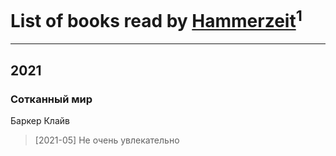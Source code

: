 # List of books read by [Hammerzeit](https://plus.google.com/u/0/103389838241993724492/)<sup>1</sup>
---

## 2021

### Сотканный мир
Баркер Клайв
> [2021-05] Не очень увлекательно



